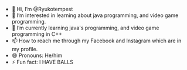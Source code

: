 - 👋 Hi, I’m @Ryukotempest
- 👀 I’m interested in learning about java programming, and video game programming. 
- 🌱 I’m currently learning java's programming, and video game programming in C++
- 📫 How to reach me through my Facebook and Instagram which are in my profile.  
- 😄 Pronouns: He/him
- ⚡ Fun fact: I HAVE BALLS
